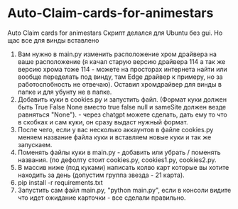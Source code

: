 # Auto-Claim-cards-for-animestars
Auto Claim cards for animestars
Скрипт делался для Ubuntu без gui. Но щас все для винды вставлено
1. Вам нужно в main.py изменить расположение хром драйвера на ваше расположение (я качал старую версию драйвера 114 а так же версию хрома тоже 114 - можете на просторах интернета найти или вообще переделать под винду, там Edge драйвер к примеру, но за работоспобность не отвечаю). Оставил хромдрайвер для винды в папке и для убунту не в папке.
2. Добавить куки в cookies.py и запустить файл. (Формат куки должен быть True False None вместо true false null и sameSite должен везде равняться "None"). - через chatgpt можете сделать, дать ему то что в скобках и сам куки, он сразу выдаст нужный формат.
3. После чего, если у вас несколько аккаунтов в файле cookies.py меняем название файла куки и вставляем новые куки и так же запускаем.
4. Поменять файлы куки в main.py - добавить или убрать / поменять названия. (по дефолту стоит cookies.py, cookies1.py, cookies2.py.
5. В массив ниже (под куками) написать колво карт которые вы хотите находить за день (допустим группа звезда - 21 карта).
6. pip install -r requirements.txt
7. Запустить сам файл main.py, "python main.py", если в консоли видите что идет ожидание карточки - все сделали правильно. 
